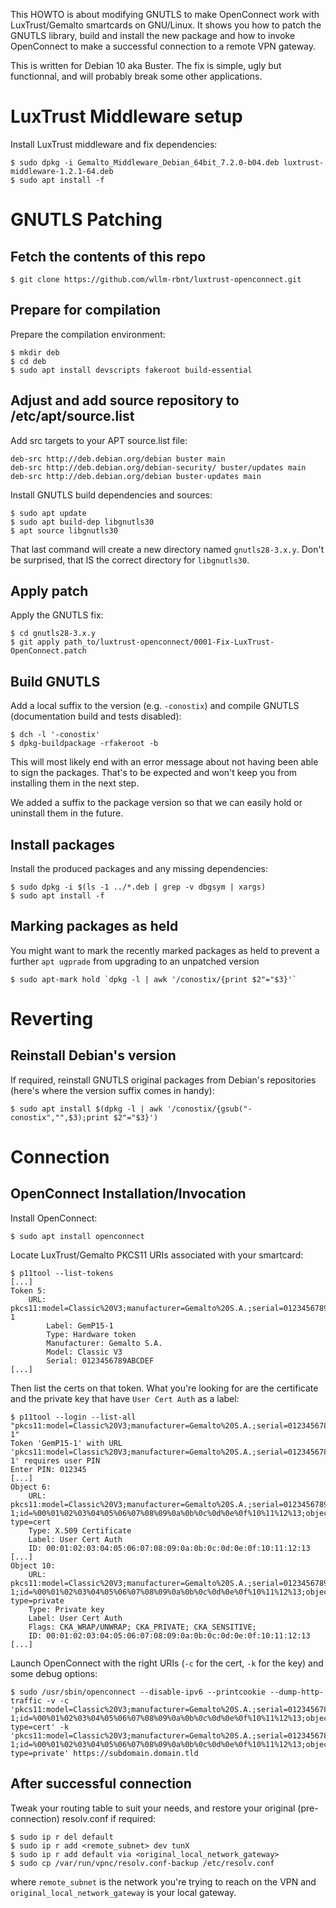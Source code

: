 This HOWTO is about modifying GNUTLS to make OpenConnect work with
LuxTrust/Gemalto smartcards on GNU/Linux. It shows you how to patch the 
GNUTLS library, build and install the new package and how to invoke OpenConnect
to make a successful connection to a remote VPN gateway.

This is written for Debian 10 aka Buster. The fix is simple, ugly but
functionnal, and will probably break some other applications.

# LuxTrust Middleware setup

Install LuxTrust middleware and fix dependencies:

	$ sudo dpkg -i Gemalto_Middleware_Debian_64bit_7.2.0-b04.deb luxtrust-middleware-1.2.1-64.deb                                                      
	$ sudo apt install -f

# GNUTLS Patching

## Fetch the contents of this repo

	$ git clone https://github.com/wllm-rbnt/luxtrust-openconnect.git

## Prepare for compilation

Prepare the compilation environment:

	$ mkdir deb
	$ cd deb
	$ sudo apt install devscripts fakeroot build-essential

## Adjust and add source repository to /etc/apt/source.list

Add src targets to your APT source.list file:

	deb-src http://deb.debian.org/debian buster main
	deb-src http://deb.debian.org/debian-security/ buster/updates main
	deb-src http://deb.debian.org/debian buster-updates main

Install GNUTLS build dependencies and sources:

	$ sudo apt update
	$ sudo apt build-dep libgnutls30
	$ apt source libgnutls30

That last command will create a new directory named `gnutls28-3.x.y`. 
Don't be surprised, that IS the correct directory for `libgnutls30`.

## Apply patch

Apply the GNUTLS fix:

	$ cd gnutls28-3.x.y
	$ git apply path_to/luxtrust-openconnect/0001-Fix-LuxTrust-OpenConnect.patch 

## Build GNUTLS

Add a local suffix to the version (e.g. `-conostix`) and compile GNUTLS 
(documentation build and tests disabled):

	$ dch -l '-conostix'
	$ dpkg-buildpackage -rfakeroot -b
	
This will most likely end with an error message about not having been able to sign 
the packages. That's to be expected and won't keep you from installing them in the next step.

We added a suffix to the package version so that we can easily hold or uninstall them in the future.

## Install packages

Install the produced packages and any missing dependencies:

	$ sudo dpkg -i $(ls -1 ../*.deb | grep -v dbgsym | xargs)
	$ sudo apt install -f
	
## Marking packages as held

You might want to mark the recently marked packages as held to prevent a further `apt ugprade`
from upgrading to an unpatched version

	$ sudo apt-mark hold `dpkg -l | awk '/conostix/{print $2"="$3}'`

# Reverting

## Reinstall Debian's version

If required, reinstall GNUTLS original packages from Debian's repositories
(here's where the version suffix comes in handy):

	$ sudo apt install $(dpkg -l | awk '/conostix/{gsub("-conostix","",$3);print $2"="$3}')

# Connection

## OpenConnect Installation/Invocation

Install OpenConnect:

	$ sudo apt install openconnect

Locate LuxTrust/Gemalto PKCS11 URIs associated with your smartcard:

	$ p11tool --list-tokens
	[...]
	Token 5:
		URL: pkcs11:model=Classic%20V3;manufacturer=Gemalto%20S.A.;serial=0123456789ABCDEF;token=GemP15-1
	    	Label: GemP15-1
	    	Type: Hardware token
	    	Manufacturer: Gemalto S.A.
	    	Model: Classic V3
	    	Serial: 0123456789ABCDEF
	[...]

Then list the certs on that token. What you're looking for are the certificate and the
private key that have `User Cert Auth` as a label:

	$ p11tool --login --list-all "pkcs11:model=Classic%20V3;manufacturer=Gemalto%20S.A.;serial=0123456789ABCDEF;token=GemP15-1"
	Token 'GemP15-1' with URL 'pkcs11:model=Classic%20V3;manufacturer=Gemalto%20S.A.;serial=0123456789ABCDEF;token=GemP15-1' requires user PIN
	Enter PIN: 012345
	[...]
	Object 6:
		URL: pkcs11:model=Classic%20V3;manufacturer=Gemalto%20S.A.;serial=0123456789ABCDEF;token=GemP15-1;id=%00%01%02%03%04%05%06%07%08%09%0a%0b%0c%0d%0e%0f%10%11%12%13;object=User%20Cert%20Auth;object-type=cert
		Type: X.509 Certificate
    	Label: User Cert Auth
    	ID: 00:01:02:03:04:05:06:07:08:09:0a:0b:0c:0d:0e:0f:10:11:12:13
 	[...]
	Object 10:
		URL: pkcs11:model=Classic%20V3;manufacturer=Gemalto%20S.A.;serial=0123456789ABCDEF;token=GemP15-1;id=%00%01%02%03%04%05%06%07%08%09%0a%0b%0c%0d%0e%0f%10%11%12%13;object=User%20Cert%20Auth;object-type=private
		Type: Private key
    	Label: User Cert Auth
		Flags: CKA_WRAP/UNWRAP; CKA_PRIVATE; CKA_SENSITIVE;
    	ID: 00:01:02:03:04:05:06:07:08:09:0a:0b:0c:0d:0e:0f:10:11:12:13
	[...]

Launch OpenConnect with the right URIs (`-c` for the cert, `-k` for the key) and some debug options:

	$ sudo /usr/sbin/openconnect --disable-ipv6 --printcookie --dump-http-traffic -v -c 'pkcs11:model=Classic%20V3;manufacturer=Gemalto%20S.A.;serial=0123456789ABCDEF;token=GemP15-1;id=%00%01%02%03%04%05%06%07%08%09%0a%0b%0c%0d%0e%0f%10%11%12%13;object=User%20Cert%20Auth;object-type=cert' -k 'pkcs11:model=Classic%20V3;manufacturer=Gemalto%20S.A.;serial=0123456789ABCDEF;token=GemP15-1;id=%00%01%02%03%04%05%06%07%08%09%0a%0b%0c%0d%0e%0f%10%11%12%13;object=User%20Cert%20Auth;object-type=private' https://subdomain.domain.tld

## After successful connection

Tweak your routing table to suit your needs, and restore your original
(pre-connection) resolv.conf if required:

	$ sudo ip r del default
	$ sudo ip r add <remote_subnet> dev tunX
	$ sudo ip r add default via <original_local_network_gateway>
	$ sudo cp /var/run/vpnc/resolv.conf-backup /etc/resolv.conf

where `remote_subnet` is the network you're trying to reach on the VPN and
`original_local_network_gateway` is your local gateway.

